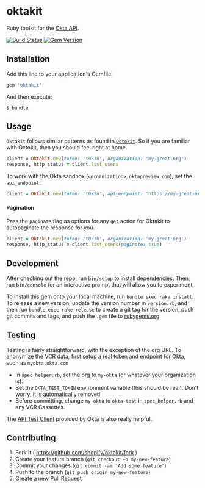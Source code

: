 # oktakit

Ruby toolkit for the [Okta API](http://developer.okta.com/docs/api/getting_started/design_principles.html).

[![Build Status](https://secure.travis-ci.org/Shopify/oktakit.png)](http://travis-ci.org/Shopify/oktakit)
[![Gem Version](https://badge.fury.io/rb/oktakit.png)](http://badge.fury.io/rb/oktakit)

## Installation

Add this line to your application's Gemfile:

```ruby
gem 'oktakit'
```

And then execute:

    $ bundle

## Usage

`Oktakit` follows similar patterns as found in [`Octokit`](https://github.com/octokit/octokit.rb). So if you are familiar with Octokit, then you should feel right at home.

```ruby
client = Oktakit.new(token: 't0k3n', organization: 'my-great-org')
response, http_status = client.list_users
```

To work with the Okta sandbox (`<organization>.oktapreview.com`), set the `api_endpoint`:

```ruby
client = Oktakit.new(token: 't0k3n', api_endpoint: 'https://my-great-org.oktapreview.com/api/v1')
```

#### Pagination
Pass the `paginate` flag as options for any `get` action for Oktakit to autopaginate the response for you.

```ruby
client = Oktakit.new(token: 't0k3n', organization: 'my-great-org')
response, http_status = client.list_users(paginate: true)
```

## Development

After checking out the repo, run `bin/setup` to install dependencies. Then, run `bin/console` for an interactive prompt that will allow you to experiment.

To install this gem onto your local machine, run `bundle exec rake install`. To release a new version, update the version number in `version.rb`, and then run `bundle exec rake release` to create a git tag for the version, push git commits and tags, and push the `.gem` file to [rubygems.org](https://rubygems.org).

## Testing

Testing is fairly straightforward, with the exception of the org URL.
To anonymize the VCR data, first setup a real token and endpoint for Okta, such as `myokta.okta.com`

- In `spec_helper.rb`, set the org to `my-okta` (or whatever your organization is).
- Set the `OKTA_TEST_TOKEN` environment variable (this should be real). Don't worry, it is automatically removed.
- Before committing, change `my-okta` to `okta-test` in `spec_helper.rb` and any VCR Cassettes.

The [API Test Client](https://developer.okta.com/docs/api/getting_started/api_test_client) provided by Okta is also really helpful.

## Contributing

1. Fork it ( https://github.com/shopify/oktakit/fork )
2. Create your feature branch (`git checkout -b my-new-feature`)
3. Commit your changes (`git commit -am 'Add some feature'`)
4. Push to the branch (`git push origin my-new-feature`)
5. Create a new Pull Request

